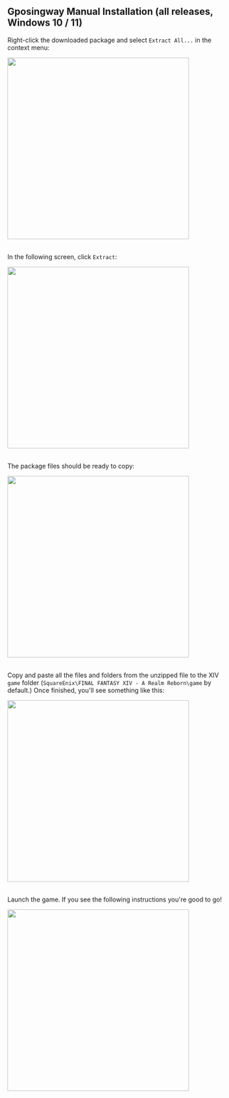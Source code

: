 ## Gposingway Manual Installation (all releases, Windows 10 / 11)

Right-click the downloaded package and select `Extract All...` in the context menu:

<img src='https://github.com/gposingway/gposingway/assets/18711130/7968f27b-f5b5-4c1c-ba07-5911a8f7a79e' width='408' /><br/><br/>

In the following screen, click `Extract`:

<img src='https://github.com/gposingway/gposingway/assets/18711130/7d3c3978-355e-4b0e-9a74-c64ab2318f65' width='408' /><br/><br/>

The package files should be ready to copy:

<img src='https://github.com/gposingway/gposingway/assets/18711130/5654b154-4599-4623-94f2-d177c5668a18' width='408' /><br/><br/>

Copy and paste all the files and folders from the unzipped file to the XIV `game` folder (`SquareEnix\FINAL FANTASY XIV - A Realm Reborn\game` by default.) Once finished, you'll see something like this:

<img src='https://github.com/gposingway/gposingway/assets/18711130/0b19951d-0338-419c-903b-351be9483b2f' width='408' /><br/><br/>

Launch the game. If you see the following instructions you're good to go!

<img src='https://github.com/gposingway/gposingway/assets/18711130/65ef0e5f-f49e-4903-9105-acd9bb9c41e9' width='408' /><br/><br/>
